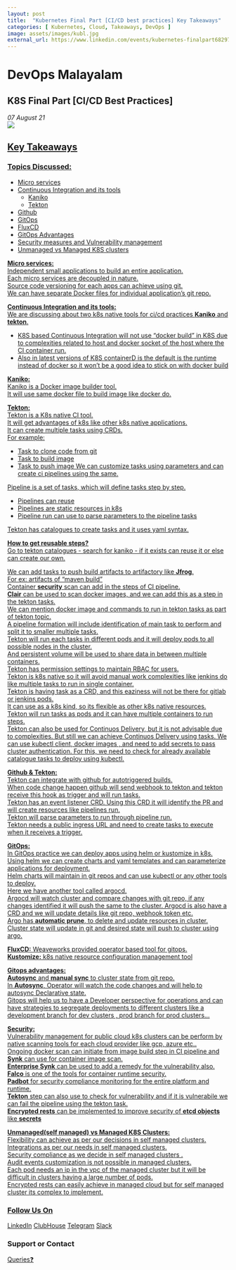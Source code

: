 ```yaml
---
layout: post
title:  "Kubernetes Final Part [CI/CD best practices] Key Takeaways"
categories: [ Kubernetes, Cloud, Takeaways, DevOps ]
image: assets/images/kubl.jpg
external_url: https://www.linkedin.com/events/kubernetes-finalpart6829708553163567104
---
```

# DevOps Malayalam

## **K8S Final Part [CI/CD Best Practices]**
_07 August 21_ <br> <a href="https://www.youtube.com/watch?v=pK6vx74szho"><img src="https://img.shields.io/badge/YouTube-FF0000?style=for-the-badge&logo=youtube&logoColor=white" />
<br> 

## Key Takeaways

### Topics Discussed:
  * Micro services
  * Continuous Integration and its tools
    * Kaniko
    * Tekton
  * Github
  * GitOps
  * FluxCD
  * GitOps Advantages
  * Security measures and Vulnerability management
  * Unmanaged vs Managed K8S clusters

**Micro services:** <br>
Independent small applications to build an entire application. <br>
Each micro services are decoupled in nature. <br>
Source code versioning for each apps can achieve using git. <br>
We can have separate Docker files for individual application’s git repo. <br>

**Continuous Integration and its tools:** <br>
We are discussing about two k8s native tools for ci/cd practices **Kaniko** and **tekton**. <br>
* K8S based Continuous Integration will not use “docker build” in K8S due to complexities related to host and docker socket of the host where the CI container run. 
* Also in latest versions of K8S containerD is the default is the runtime instead of docker so it won’t be a good idea to stick on with docker build

**Kaniko:** <br>
Kaniko is a Docker image builder tool. <br>
It will use same docker file to build image like docker do. <br>

**Tekton:** <br>
Tekton is a K8s native CI tool. <br>
It will get advantages of k8s like other k8s native applications. <br>
It can create multiple tasks using CRDs. <br>
For example: <br>
  * Task to clone code from git 
  * Task to build image 
  * Task to push image 
We can customize tasks using parameters and can create ci pipelines using the same. <br>

Pipeline is a set of tasks, which will define tasks step by step. <br>
  * Pipelines can reuse 
  * Pipelines are static resources in k8s
  * Pipeline run can use to parse parameters to the pipeline tasks

Tekton has catalogues to create tasks and it uses yaml syntax. <br>

**How to get reusable steps?** <br>
Go to tekton catalogues - search for kaniko - if it exists can reuse it or else can create our
own. <br>

We can add tasks to push build artifacts to artifactory like **Jfrog**. <br>
  For ex: artifacts of “maven build” <br>
Container **security** scan can add in the steps of CI pipeline. <br>
**Clair** can be used to scan docker images, and we can add this as a step in the tekton tasks. <br>
We can mention docker image and commands to run in tekton tasks as part of tekton topic. <br>
A pipeline formation will include identification of main task to perform and split it to smaller multiple tasks. <br>
Tekton will run each tasks in different pods and it will deploy pods to all possible nodes in the cluster. <br>
And persistent volume will be used to share data in between multiple containers. <br>
Tekton has permission settings to maintain RBAC for users. <br>
Tekton is k8s native so it will avoid manual work complexities like jenkins do like multiple tasks to run in single container. <br>
Tekton is having task as a CRD, and this eaziness will not be there for gitlab or jenkins pods. <br>
It can use as a k8s kind, so its flexible as other k8s native resources. <br>
Tekton will run tasks as pods and it can have multiple containers to run steps. <br>
Tekton can also be used for Continuos Delivery, but it is not advisable due to complexities. But still we can achieve Continuos Delivery using tasks. We can use kubectl client, docker images , and need to add secrets to pass cluster authentication. For this, we need to check for already available catalogue tasks to deploy using kubectl.

**Github & Tekton:** <br>
Tekton can integrate with github for autotriggered builds. <br>
When code change happen github will send webhook to tekton and tekton receive this hook as trigger and will run tasks. <br>
Tekton has an event listener CRD. Using this CRD it will identify the PR and will create resources like pipelines run. <br>
Tekton will parse parameters to run through pipeline run. <br>
Tekton needs a public ingress URL and need to create tasks to execute when it receives a
trigger. <br>

**GitOps:** <br>
In GitOps practice we can deploy apps using helm or kustomize in k8s. <br>
Using helm we can create charts and yaml templates and can parameterize applications for
deployment. <br>
Helm charts will maintain in git repos and can use kubectl or any other tools to deploy. <br>
Here we have another tool called argocd. <br>
Argocd will watch cluster and compare changes with git repo, if any changes identified it will
push the same to the cluster. Argocd is also have a CRD and we will update details like git repo, webhook token etc. <br>
Argo has **automatic prune**, to delete and update resources in cluster. <br>
Cluster state will update in git and desired state will push to cluster using argo. <br>

**FluxCD:** Weaveworks provided operator based tool for gitops. <br>
**Kustomize:** k8s native resource configuration management tool <br>

**Gitops advantages:** <br>
**Autosync** and **manual sync** to cluster state from git repo. <br>
In **Autosync**,  Operator will watch the code changes and will help to autosync Declarative state. <br>
Gitops will help us to have a Developer perspective for operations and can have strategies to segregate deployments to different clusters like a development branch for dev clusters , prod branch for prod clusters… <br>

**Security:** <br>
Vulnerability management for public cloud k8s clusters can be perform by native scanning tools for each cloud provider like gcp, azure etc.. <br>
Ongoing docker scan can initiate from image build step in CI pipeline and **Synk** can use for container image scan. <br>
**Enterprise Synk** can be used to add a remedy for the vulnerability also. <br>
**Falco** is one of the tools for container runtime security. <br>
**Padbot** for security compliance monitoring for the entire platform and runtime. <br>
**Tekton** step can also use to check for vulnerability and if it is vulnerabile we can fail the
pipeline using the tekton task. <br>
**Encrypted rests** can be implemented to improve security of **etcd objects** like **secrets** <br>

**Unmanaged(self managed) vs Managed K8S Clusters:** <br>
Flexibility can achieve as per our decisions in self managed clusters. <br>
Integrations as per our needs in self managed clusters. <br>
Security compliance as we decide in self managed clusters . <br>
Audit events customization is not possible in managed clusters. <br>
Each pod needs an ip in the vpc of the managed cluster but it will be difficult in clusters having a large number of pods. <br>
Encrypted rests can easily achieve in managed cloud but for self managed cluster its complex to implement. <br>

### Follow Us On

[LinkedIn](https://www.linkedin.com/company/devopsmalayalam)
[ClubHouse](https://github.com/DevOps-Malayalam/Test/settings/pages)
[Telegram](https://t.me/joinchat/tninMc2bBGdiY2E1)
[Slack](https://join.slack.com/t/devopsmalayalam/shared_invite/zt-tuws4bts-9ZhKh5snDTuv8m7FiECv~g)


### Support or Contact

[Queries❓](https://docs.google.com/forms/d/e/1FAIpQLSdXmOgcM1zqVVONSZkrQ_twl2D9G8UBesN5OJ4xMZj_yXgebg/viewform)


